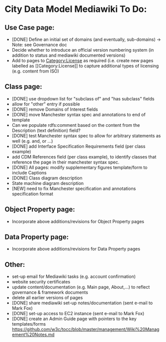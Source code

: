 # City Data Model Mediawiki To Do:

## Use Case page: 
* [DONE] Define an initial set of domains (and eventually, sub-domains)
-> Note: see Governance doc
* Decide whether to introduce an official version numbering system (in
addition to status and mediawiki documented versions)
* Add to pages to [Category:License](http://citydata.utoronto.ca/index.php/Category:License) as required (i.e. create new pages labelled as [[Category:License]] to capture additional types of licensing (e.g. content from ISO)

## Class page:
* [DONE] use dropdown list for "subclass of" and "has subclass" fields
* allow for "other" entry if possible
* [DONE] remove Domains of Interest fields
* [DONE] move Manchester syntax spec and annotations to end of template
* Can we populate rdfs:comment based on the content from the
Description (text definition) field?
* [DONE] test Manchester syntax spec to allow for arbitrary statements as
well (e.g. and, or ...)
* [DONE] add Interface Specification Requirements field (per class example)
* add CDM References field (per class example), to identify classes
that reference the page in their manchester syntax spec.
* [DONE] All pages: modify supplementary figures template/form to include Captions
* [DONE] Class diagram description
* State machine diagram description
* [NEW] need to fix Manchester specification and annotations specification format

## Object Property page:
* Incorporate above additions/revisions for Object Property pages

## Data Property page:
* Incorporate above additions/revisions for Data Property pages


## Other:
* set-up email for Mediawiki tasks (e.g. account confirmation)
* website security certificates
* update content/documentation (e.g. Main page, About,...) to reflect governance & framework documents
* delete all earlier versions of pages
* [DONE] share mediawiki set-up notes/documentation (sent e-mail to Mark Fox)
* [DONE] set-up access to EC2 instance (sent e-mail to Mark Fox)
* [DONE] create an Admin Guide page with pointers to the key templates/forms
	https://github.com/w3c/tocc/blob/master/management/Wiki%20Management%20Notes.md
